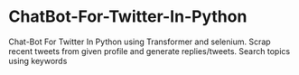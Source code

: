 # ChatBot-For-Twitter-In-Python
Chat-Bot For Twitter In Python using Transformer and selenium. Scrap recent tweets from given profile and generate replies/tweets. Search topics using keywords
